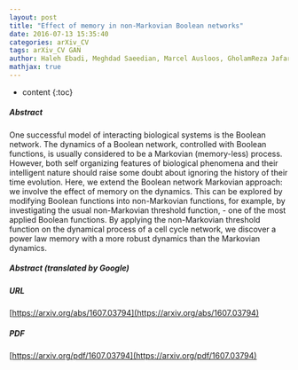 ```yaml
---
layout: post
title: "Effect of memory in non-Markovian Boolean networks"
date: 2016-07-13 15:35:40
categories: arXiv_CV
tags: arXiv_CV GAN
author: Haleh Ebadi, Meghdad Saeedian, Marcel Ausloos, GholamReza Jafari
mathjax: true
---
```


* content
{:toc}

##### Abstract
One successful model of interacting biological systems is the Boolean network. The dynamics of a Boolean network, controlled with Boolean functions, is usually considered to be a Markovian (memory-less) process. However, both self organizing features of biological phenomena and their intelligent nature should raise some doubt about ignoring the history of their time evolution. Here, we extend the Boolean network Markovian approach: we involve the effect of memory on the dynamics. This can be explored by modifying Boolean functions into non-Markovian functions, for example, by investigating the usual non-Markovian threshold function, - one of the most applied Boolean functions. By applying the non-Markovian threshold function on the dynamical process of a cell cycle network, we discover a power law memory with a more robust dynamics than the Markovian dynamics.

##### Abstract (translated by Google)


##### URL
[https://arxiv.org/abs/1607.03794](https://arxiv.org/abs/1607.03794)

##### PDF
[https://arxiv.org/pdf/1607.03794](https://arxiv.org/pdf/1607.03794)

